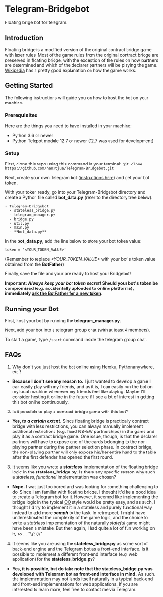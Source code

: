 # Telegram-Bridgebot

Floating brige bot for telegram.

## Introduction

Floating bridge is a modified version of the original contract bridge game with laxer rules. Most of the game rules from the original contract bridge are preserved in floating bridge, with the exception of the rules on how partners are determined and which of the declarer partners will be playing the game. [Wikipedia](https://en.wikipedia.org/wiki/Singaporean_bridge) has a pretty good explanation on how the game works.

## Getting Started

The following instructions will guide you on how to host the bot on your machine.

### Prerequisites

Here are the things you need to have installed in your machine:
* Python 3.6 or newer
* Python Telepot module 12.7 or newer (12.7 was used for development)

### Setup

First, clone this repo using this command in your terminal: `git clone https://github.com/hanstjua/Telegram-Bridgebot.git`

Next, create your own Telegram bot ([instructions here](https://core.telegram.org/bots#3-how-do-i-create-a-bot)) and get your bot token.

With your token ready, go into your Telegram-Bridgebot directory and create a Python file called **bot_data.py** (refer to the directory tree below).

```
- Telegram-Bridgebot
  - stateless_bridge.py
  - telegram_manager.py
  - bridge.py
  - util.py
  - main.py
  - **bot_data.py**
```

In the **bot_data.py**, add the line below to store your bot token value:

`token = '<YOUR_TOKEN_VALUE>'`

(Remember to replace *<YOUR\_TOKEN\_VALUE>* with your bot's token value obtained from the **BotFather**)

Finally, save the file and your are ready to host your Bridgebot!

**Important: _Always keep your bot token secret!_ Should your bot's token be compromised (e.g. accidentally uploaded to online platforms), immediately [ask the BotFather for a new token](https://core.telegram.org/bots#generating-an-authorization-token).**

## Running your Bot

First, host your bot by running the **telegram_manager.py**.

Next, add your bot into a telegram group chat (with at least 4 members).

To start a game, type `/start` command inside the telegram group chat.

## FAQs

1. Why don't you just host the bot online using Heroku, Pythonanywhere, etc.?
- **Because I don't see any reason to.** I just wanted to develop a game I can easily play with my friends, and as it is, I can easily run the bot on my local machine whenever my friends feel like playing. Maybe I'll consider hosting it online in the future if I see a lot of interest in getting this bot online continuously.

2. Is it possible to play a contract bridge game with this bot?
- **Yes, _to a certain extent_.** Since floating bridge is practically contract bridge with less restrictions, you can always manually implement additional restrictions (e.g. fixed NS-EW partnerships) in the game and play it as a contract bridge game. One issue, though, is that the declarer partners will have to expose one of the cards belonging to the non-playing partner during the partner selection phase. In contract bridge, the non-playing partner will only expose his/her entire hand to the table after the first defender has opened the first round.

3. It seems like you wrote a **_stateless_** implementation of the floating bridge logic in the **stateless_bridge.py**. Is there any specific reason why such a _stateless_, _functional_ implementation was chosen?
- **Nope.** I was just too bored and was looking for something challenging to do. Since I am familiar with floating bridge, I thought it'd be a good idea to create a Telegram bot for it. However, it seemed like implementing the bridge logic in the typical [OO](https://en.wikipedia.org/wiki/Object-oriented_programming) style would be pretty easy, and as such, I thought I'd try to implement it in a stateless and purely functional way instead to add more **_oomph_** to the task. In retrospect, I might have underestimated the complexity of the game logic, and the choice to write a _stateless_ implementation of the naturally _stateful_ game might have been a mistake. But then again, I had quite a lot of fun working on it, so ... ¯\\_(ツ)_/¯

4. It seems like you are using the **stateless_bridge.py** as some sort of back-end engine and the Telegram bot as a front-end interface. Is it possible to implement a different front-end interface (e.g. web application) for the **stateless_bridge.py**?
- **Yes, it is possible, but do take note that the stateless_bridge.py was developed with Telegram bot as front-end interface in mind.** As such, the implementation may not lands itself naturally in a typical back-end and front-end implementations for web applications. If you are interested to learn more, feel free to contact me via Telegram.
